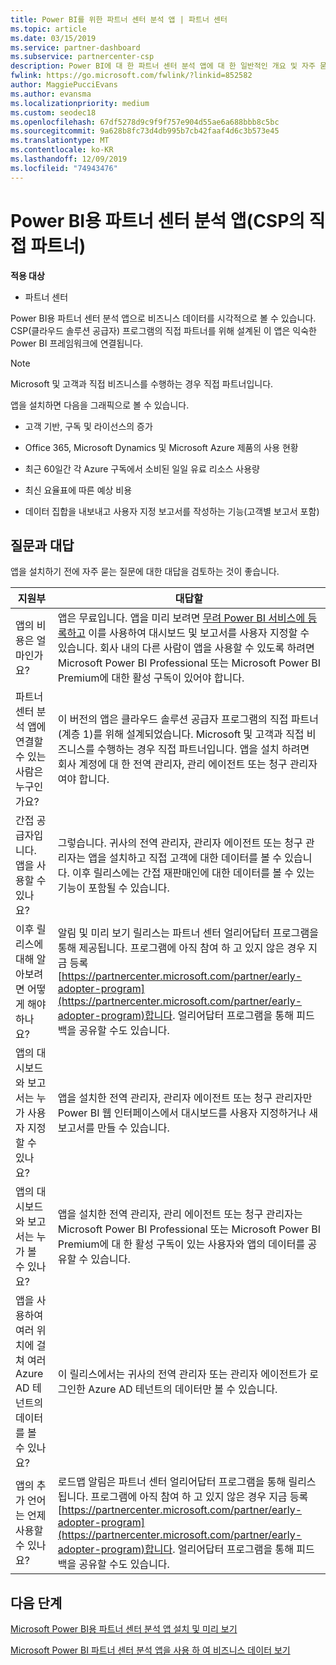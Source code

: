 ```yaml
---
title: Power BI를 위한 파트너 센터 분석 앱 | 파트너 센터
ms.topic: article
ms.date: 03/15/2019
ms.service: partner-dashboard
ms.subservice: partnercenter-csp
description: Power BI에 대 한 파트너 센터 분석 앱에 대 한 일반적인 개요 및 자주 묻는 질문입니다.
fwlink: https://go.microsoft.com/fwlink/?linkid=852582
author: MaggiePucciEvans
ms.author: evansma
ms.localizationpriority: medium
ms.custom: seodec18
ms.openlocfilehash: 67df5278d9c9f9f757e904d55ae6a688bbb8c5bc
ms.sourcegitcommit: 9a628b8fc73d4db995b7cb42faaf4d6c3b573e45
ms.translationtype: MT
ms.contentlocale: ko-KR
ms.lasthandoff: 12/09/2019
ms.locfileid: "74943476"
---
```

# <a name="partner-center-analytics-app-for-power-bi-direct-partners-in-csp"></a>Power BI용 파트너 센터 분석 앱(CSP의 직접 파트너)

**적용 대상**

- 파트너 센터

Power BI용 파트너 센터 분석 앱으로 비즈니스 데이터를 시각적으로 볼 수 있습니다. CSP(클라우드 솔루션 공급자) 프로그램의 직접 파트너를 위해 설계된 이 앱은 익숙한 Power BI 프레임워크에 연결됩니다. 

> [!NOTE]  
> Microsoft 및 고객과 직접 비즈니스를 수행하는 경우 직접 파트너입니다. 

앱을 설치하면 다음을 그래픽으로 볼 수 있습니다. 

-   고객 기반, 구독 및 라이선스의 증가

-   Office 365, Microsoft Dynamics 및 Microsoft Azure 제품의 사용 현황

-   최근 60일간 각 Azure 구독에서 소비된 일일 유료 리소스 사용량

-   최신 요율표에 따른 예상 비용

-   데이터 집합을 내보내고 사용자 지정 보고서를 작성하는 기능(고객별 보고서 포함)

## <a name="frequently-asked-questions"></a>질문과 대답

앱을 설치하기 전에 자주 묻는 질문에 대한 대답을 검토하는 것이 좋습니다. 

| **지원부** | **대답할** |
| --- | ---------- |
| 앱의 비용은 얼마인가요? | 앱은 무료입니다. 앱을 미리 보려면 [무려 Power BI 서비스에 등록하고](https://go.microsoft.com/fwlink/p/?linkid=845347) 이를 사용하여 대시보드 및 보고서를 사용자 지정할 수 있습니다. 회사 내의 다른 사람이 앱을 사용할 수 있도록 하려면 Microsoft Power BI Professional 또는 Microsoft Power BI Premium에 대한 활성 구독이 있어야 합니다. |
| 파트너 센터 분석 앱에 연결할 수 있는 사람은 누구인가요? | 이 버전의 앱은 클라우드 솔루션 공급자 프로그램의 직접 파트너(계층 1)를 위해 설계되었습니다. Microsoft 및 고객과 직접 비즈니스를 수행하는 경우 직접 파트너입니다. 앱을 설치 하려면 회사 계정에 대 한 전역 관리자, 관리 에이전트 또는 청구 관리자 여야 합니다. |
| 간접 공급자입니다. 앱을 사용할 수 있나요? | 그렇습니다. 귀사의 전역 관리자, 관리자 에이전트 또는 청구 관리자는 앱을 설치하고 직접 고객에 대한 데이터를 볼 수 있습니다. 이후 릴리스에는 간접 재판매인에 대한 데이터를 볼 수 있는 기능이 포함될 수 있습니다. |
| 이후 릴리스에 대해 알아보려면 어떻게 해야 하나요? | 알림 및 미리 보기 릴리스는 파트너 센터 얼리어답터 프로그램을 통해 제공됩니다. 프로그램에 아직 참여 하 고 있지 않은 경우 지금 등록 [https://partnercenter.microsoft.com/partner/early-adopter-program](https://partnercenter.microsoft.com/partner/early-adopter-program)합니다. 얼리어답터 프로그램을 통해 피드백을 공유할 수도 있습니다. |
| 앱의 대시보드와 보고서는 누가 사용자 지정할 수 있나요? | 앱을 설치한 전역 관리자, 관리자 에이전트 또는 청구 관리자만 Power BI 웹 인터페이스에서 대시보드를 사용자 지정하거나 새 보고서를 만들 수 있습니다. |
| 앱의 대시보드와 보고서는 누가 볼 수 있나요? | 앱을 설치한 전역 관리자, 관리 에이전트 또는 청구 관리자는 Microsoft Power BI Professional 또는 Microsoft Power BI Premium에 대 한 활성 구독이 있는 사용자와 앱의 데이터를 공유할 수 있습니다. |
| 앱을 사용하여 여러 위치에 걸쳐 여러 Azure AD 테넌트의 데이터를 볼 수 있나요? | 이 릴리스에서는 귀사의 전역 관리자 또는 관리자 에이전트가 로그인한 Azure AD 테넌트의 데이터만 볼 수 있습니다. | 
| 앱의 추가 언어는 언제 사용할 수 있나요? | 로드맵 알림은 파트너 센터 얼리어답터 프로그램을 통해 릴리스됩니다. 프로그램에 아직 참여 하 고 있지 않은 경우 지금 등록 [https://partnercenter.microsoft.com/partner/early-adopter-program](https://partnercenter.microsoft.com/partner/early-adopter-program)합니다. 얼리어답터 프로그램을 통해 피드백을 공유할 수도 있습니다. | 



## <a name="next-steps"></a>다음 단계

[Microsoft Power BI용 파트너 센터 분석 앱 설치 및 미리 보기](power-bi-app-for-direct-partners-install.md)

[Microsoft Power BI 파트너 센터 분석 앱을 사용 하 여 비즈니스 데이터 보기](power-bi-app-for-direct-partners-use.md)
